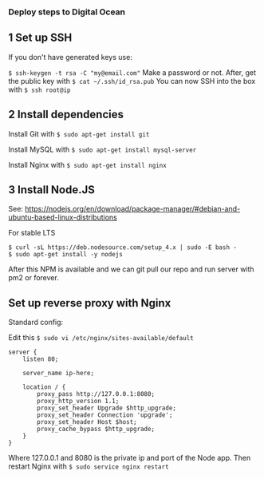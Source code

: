 ### Deploy steps to Digital Ocean
## 1 Set up SSH
If you don't have generated keys use:

```$ ssh-keygen -t rsa -C "my@email.com"```
Make a password or not. After, get the public key with
```$ cat ~/.ssh/id_rsa.pub```
You can now SSH into the box with ```$ ssh root@ip```

## 2 Install dependencies
Install Git with ```$ sudo apt-get install git```

Install MySQL with ```$ sudo apt-get install mysql-server```

Install Nginx with ```$ sudo apt-get install nginx```


## 3 Install Node.JS
See: https://nodejs.org/en/download/package-manager/#debian-and-ubuntu-based-linux-distributions

For stable LTS
```
$ curl -sL https://deb.nodesource.com/setup_4.x | sudo -E bash -
$ sudo apt-get install -y nodejs
```
After this NPM is available and we can git pull our repo and run server
with pm2 or forever.

## Set up reverse proxy with Nginx
Standard config:

Edit this ```$ sudo vi /etc/nginx/sites-available/default```
```
server {
    listen 80;

    server_name ip-here;

    location / {
        proxy_pass http://127.0.0.1:8080;
        proxy_http_version 1.1;
        proxy_set_header Upgrade $http_upgrade;
        proxy_set_header Connection 'upgrade';
        proxy_set_header Host $host;
        proxy_cache_bypass $http_upgrade;
    }
}
```
Where 127.0.0.1 and 8080 is the private ip and port of the Node app.
Then restart Nginx with ```$ sudo service nginx restart```
